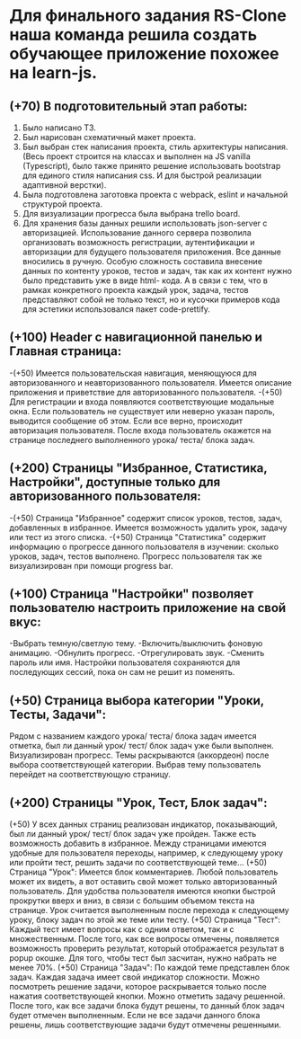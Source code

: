 # Для финального задания RS-Clone наша команда решила создать обучающее приложение похожее на learn-js.

## **(+70) В подготовительный этап работы:**
1. Было написано ТЗ.
2. Был нарисован схематичный макет проекта.
3. Был выбран стек написания проекта, стиль архитектуры написания. (Весь проект
строится на классах и выполнен на JS vanilla (Typescript), было также принято решение
использовать bootstrap для единого стиля написания css. И для быстрой реализации
адаптивной верстки).
4. Была подготовлена заготовка проекта с webpack, eslint и начальной структурой
проекта.
5. Для визуализации прогресса была выбрана trello board.
6. Для хранения базы данных решили использовать json-server с авторизацией.
Использование данного сервера позволила организовать возможность регистрации,
аутентификации и авторизации для будущего пользователя приложения. Все данные
вносились в ручную. Особую сложность составила внесение данных по контенту
уроков, тестов и задач, так как их контент нужно было представить уже в виде html-
кода. А в связи с тем, что в рамках конкретного проекта каждый урок, задача, тестов
представляют собой не только текст, но и кусочки примеров кода для эстетики
использовался пакет code-prettify.

## **(+100) Header с навигационной панелью и Главная страница:**
-(+50) Имеется пользовательская навигация, меняющуюся для авторизованного и
неавторизованного пользователя.
Имеется описание приложения и приветствие для авторизованного пользователя.
-(+50) Для регистрации и входа появляются соответствующие модальные окна. Если
пользователь не существует или неверно указан пароль, выводится сообщение об
этом.
Если все верно, происходит авторизация пользователя. После входа пользователь
окажется на странице последнего выполненного урока/ теста/ блока задач.

## **(+200) Страницы &quot;Избранное, Статистика, Настройки&quot;, доступные только для авторизованного пользователя:**
-(+50) Страница &quot;Избранное&quot; содержит список уроков, тестов, задач, добавленных в
избранное. Имеется возможность удалить урок, задачу или тест из этого списка.
-(+50) Страница &quot;Статистика&quot; содержит информацию о прогрессе данного
пользователя в изучении: сколько уроков, задач, тестов выполнено. Прогресс
пользователя так же визуализирован при помощи progress bar.

## **(+100) Страница &quot;Настройки&quot; позволяет пользователю настроить приложение на свой вкус:**
-Выбрать темную/светлую тему.
-Включить/выключить фоновую анимацию.
-Обнулить прогресс.
-Отрегулировать звук.
-Сменить пароль или имя.
Настройки пользователя сохраняются для последующих сессий, пока он сам не решит
из поменять.

## **(+50) Страница выбора категории &quot;Уроки, Тесты, Задачи&quot;:**
Рядом с названием каждого урока/ теста/ блока задач имеется отметка, был ли
данный урок/ тест/ блок задач уже были выполнен. Визуализирован прогресс. Темы
раскрываются (аккордеон) после выбора соответствующей категории. Выбрав тему
пользователь перейдет на соответствующую страницу.

## **(+200) Страницы &quot;Урок, Тест, Блок задач&quot;:**
(+50) У всех данных страниц реализован индикатор, показывающий, был ли данный
урок/ тест/ блок задач уже пройден. Также есть возможность добавить в избранное.
Между страницами имеются удобные для пользователя переходы, например, к
следующему уроку или пройти тест, решить задачи по соответствующей теме…
(+50) Страница &quot;Урок&quot;:
Имеется блок комментариев. Любой пользователь может их видеть, а вот оставить
свой может только авторизованный пользователь. Для удобства пользователя
имеются кнопки быстрой прокрутки вверх и вниз, в связи с большим объемом текста
на странице. Урок считается выполненным после перехода к следующему уроку,
блоку задач по этой же теме или тесту.
(+50) Страница &quot;Тест&quot;:
Каждый тест имеет вопросы как с одним ответом, так и с множественным. После того,
как все вопросы отмечены, появляется возможность проверить результат, который
отображается результат в popup окошке. Для того, чтобы тест был засчитан, нужно
набрать не менее 70%.
(+50) Страница &quot;Задач&quot;:
По каждой теме представлен блок задач. Каждая задача имеет свой индикатор
сложности. Можно посмотреть решение задачи, которое раскрывается только после
нажатия соответствующей кнопки. Можно отметить задачу решенной. После того, как
все задачи блока будут решены, то данный блок задач будет отмечен выполненным.
Если не все задачи данного блока решены, лишь соответствующие задачи будут
отмечены решенными.
